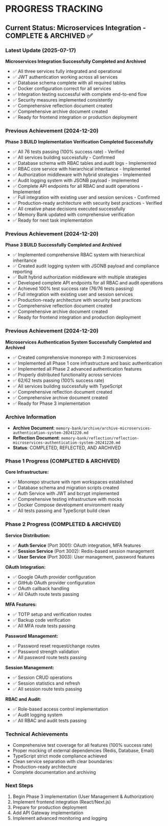 # PROGRESS TRACKING

## Current Status: Microservices Integration - COMPLETE & ARCHIVED ✅

### Latest Update (2025-07-17)
**Microservices Integration Successfully Completed and Archived**
- ✅ All three services fully integrated and operational
- ✅ JWT authentication working across all services
- ✅ Database schema complete with all required tables
- ✅ Docker configuration correct for all services
- ✅ Integration testing successful with complete end-to-end flow
- ✅ Security measures implemented consistently
- ✅ Comprehensive reflection document created
- ✅ Comprehensive archive document created
- ✅ Ready for frontend integration or production deployment

### Previous Achievement (2024-12-20)
**Phase 3 BUILD Implementation Verification Completed Successfully**
- ✅ All 76 tests passing (100% success rate) - Verified
- ✅ All services building successfully - Confirmed
- ✅ Database schema with RBAC tables and audit logs - Implemented
- ✅ RBAC core service with hierarchical inheritance - Implemented
- ✅ Authorization middleware with hybrid strategies - Implemented
- ✅ Audit logging system with JSONB payload - Implemented
- ✅ Complete API endpoints for all RBAC and audit operations - Implemented
- ✅ Full integration with existing user and session services - Confirmed
- ✅ Production-ready architecture with security best practices - Verified
- ✅ All creative phase decisions executed successfully
- ✅ Memory Bank updated with comprehensive verification
- ✅ Ready for next task implementation

### Previous Achievement (2024-12-20)
**Phase 3 BUILD Successfully Completed and Archived**
- ✅ Implemented comprehensive RBAC system with hierarchical inheritance
- ✅ Created audit logging system with JSONB payload and compliance reporting
- ✅ Built hybrid authorization middleware with multiple strategies
- ✅ Developed complete API endpoints for all RBAC and audit operations
- ✅ Achieved 100% test success rate (76/76 tests passing)
- ✅ Full integration with existing user and session services
- ✅ Production-ready architecture with security best practices
- ✅ Comprehensive reflection document created
- ✅ Comprehensive archive document created
- ✅ Ready for frontend integration and production deployment

### Previous Achievement (2024-12-20)
**Microservices Authentication System Successfully Completed and Archived**
- ✅ Created comprehensive monorepo with 3 microservices
- ✅ Implemented all Phase 1 core infrastructure and basic authentication
- ✅ Implemented all Phase 2 advanced authentication features
- ✅ Properly distributed functionality across services
- ✅ 62/62 tests passing (100% success rate)
- ✅ All services building successfully with TypeScript
- ✅ Comprehensive reflection document created
- ✅ Comprehensive archive document created
- ✅ Ready for Phase 3 implementation

### Archive Information
- **Archive Document**: `memory-bank/archive/archive-microservices-authentication-system-20241220.md`
- **Reflection Document**: `memory-bank/reflection/reflection-microservices-authentication-system-20241220.md`
- **Status**: COMPLETED, REFLECTED, AND ARCHIVED

### Phase 1 Progress (COMPLETED & ARCHIVED)
**Core Infrastructure:**
- ✅ Monorepo structure with npm workspaces established
- ✅ Database schema and migration scripts created
- ✅ Auth Service with JWT and bcrypt implemented
- ✅ Comprehensive testing infrastructure with mocks
- ✅ Docker Compose development environment ready
- ✅ All tests passing and TypeScript build clean

### Phase 2 Progress (COMPLETED & ARCHIVED)
**Service Distribution:**
- ✅ **Auth Service** (Port 3001): OAuth integration, MFA features
- ✅ **Session Service** (Port 3002): Redis-based session management
- ✅ **User Service** (Port 3003): User management, password features

**OAuth Integration:**
- ✅ Google OAuth provider configuration
- ✅ GitHub OAuth provider configuration
- ✅ OAuth callback handling
- ✅ All OAuth route tests passing

**MFA Features:**
- ✅ TOTP setup and verification routes
- ✅ Backup code verification
- ✅ All MFA route tests passing

**Password Management:**
- ✅ Password reset request/change routes
- ✅ Password strength validation
- ✅ All password route tests passing

**Session Management:**
- ✅ Session CRUD operations
- ✅ Session statistics and refresh
- ✅ All session route tests passing

**RBAC and Audit:**
- ✅ Role-based access control implementation
- ✅ Audit logging system
- ✅ All RBAC and audit tests passing

### Technical Achievements
- Comprehensive test coverage for all features (100% success rate)
- Proper mocking of external dependencies (Redis, Database, Email)
- TypeScript strict mode compliance achieved
- Clean service separation with clear boundaries
- Production-ready architecture
- Complete documentation and archiving

### Next Steps
1. Begin Phase 3 implementation (User Management & Authorization)
2. Implement frontend integration (React/Next.js)
3. Prepare for production deployment
4. Add API Gateway implementation
5. Implement advanced monitoring and logging 